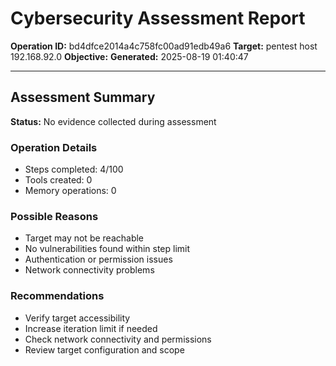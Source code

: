 # Cybersecurity Assessment Report

**Operation ID:** bd4dfce2014a4c758fc00ad91edb49a6
**Target:** pentest host 192.168.92.0
**Objective:** 
**Generated:** 2025-08-19 01:40:47

---

## Assessment Summary

**Status:** No evidence collected during assessment

### Operation Details
- Steps completed: 4/100
- Tools created: 0
- Memory operations: 0

### Possible Reasons
- Target may not be reachable
- No vulnerabilities found within step limit
- Authentication or permission issues
- Network connectivity problems

### Recommendations
- Verify target accessibility
- Increase iteration limit if needed
- Check network connectivity and permissions
- Review target configuration and scope
